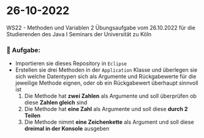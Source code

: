 # 26-10-2022
WS22 - Methoden und Variablen 2
Übungsaufgabe vom 26.10.2022 für die Studierenden des Java I Seminars der Universität zu Köln

### 📝 Aufgabe:

- Importieren sie dieses Repository in ```Eclipse```
- Erstellen sie drei Methoden in der ```Application``` Klasse und überlegen sie sich welche Datentypen sich als Argumente und Rückgabewerte für die jeweilige Methode eignen, oder ob ein Rückgabewert überhaupt sinnvoll ist
  1. Die Methode hat **zwei Zahlen** als Argumente und soll überprüfen ob diese **Zahlen gleich** sind
  2. Die Methode hat **eine Zahl** als Argumente und soll diese **durch 2 Teilen**
  3. Die Methode nimmt **eine Zeichenkette** als Argument und soll diese **dreimal in der Konsole** ausgeben






